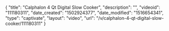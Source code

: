 {
    "title": "Calphalon 4 Qt Digital Slow Cooker",
    "description": "",
    "videoid": "111180311",
    "date_created": "1502924377",
    "date_modified": "1516654341",
    "type": "captivate",
    "layout": "video",
    "url": "\/v\/calphalon-4-qt-digital-slow-cooker\/111180311"
}